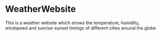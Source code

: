 # WeatherWebsite
This is a weather website which shows the temperature, humidity, windspeed and sunrise-sunset timings of different cities around the globe

